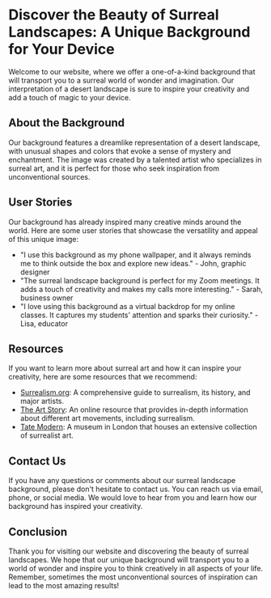 <!--font:Cormorant Garamond-->

# Discover the Beauty of Surreal Landscapes: A Unique Background for Your Device

Welcome to our website, where we offer a one-of-a-kind background that will transport you to a surreal world of wonder and imagination. Our interpretation of a desert landscape is sure to inspire your creativity and add a touch of magic to your device.

## About the Background

Our background features a dreamlike representation of a desert landscape, with unusual shapes and colors that evoke a sense of mystery and enchantment. The image was created by a talented artist who specializes in surreal art, and it is perfect for those who seek inspiration from unconventional sources.

## User Stories

Our background has already inspired many creative minds around the world. Here are some user stories that showcase the versatility and appeal of this unique image:

- "I use this background as my phone wallpaper, and it always reminds me to think outside the box and explore new ideas." - John, graphic designer
- "The surreal landscape background is perfect for my Zoom meetings. It adds a touch of creativity and makes my calls more interesting." - Sarah, business owner
- "I love using this background as a virtual backdrop for my online classes. It captures my students' attention and sparks their curiosity." - Lisa, educator

## Resources

If you want to learn more about surreal art and how it can inspire your creativity, here are some resources that we recommend:

- [Surrealism.org](#surrealism): A comprehensive guide to surrealism, its history, and major artists.
- [The Art Story](#art-story): An online resource that provides in-depth information about different art movements, including surrealism.
- [Tate Modern](#tate-modern): A museum in London that houses an extensive collection of surrealist art.

## Contact Us

If you have any questions or comments about our surreal landscape background, please don't hesitate to contact us. You can reach us via email, phone, or social media. We would love to hear from you and learn how our background has inspired your creativity.

## Conclusion

Thank you for visiting our website and discovering the beauty of surreal landscapes. We hope that our unique background will transport you to a world of wonder and inspire you to think creatively in all aspects of your life. Remember, sometimes the most unconventional sources of inspiration can lead to the most amazing results!

<!--

Write me content for website with wallpaper which alt text is:

"A surreal interpretation of a desert landscape"

The name/title of the page should not be 1:1 copy of the alt text but rather a real content of the website which is using this wallpaper.

- Use markdown format 
- Start with heading
- Heading should be short and concise
- The content should look like a real website 
- The website should not be about the wallpaper, wallpaper is just a related background
- Heading should be contain work "wallpaper" or "background"
- Include real sections like references, contact, user stories, etc. use things relevant to the page purpose.
- Feel free to use structure like headings, bullets, numbering, blockquotes, paragraphs, horizontal lines, etc.
- You can use formatting like bold or _italic_
- You can include UTF-8 emojis
- Links should be only #hash anchors (and you can refer to the document itself)
- Do not include images


---


# Exploring the Surreal Landscape: A Wallpaper for Creative Minds

Welcome to our website, where we provide a unique wallpaper that will inspire your creativity and imagination. Our surreal interpretation of a desert landscape is perfect for those who love to think outside the box and seek inspiration from unconventional sources.

## About the Wallpaper

Our wallpaper features a dreamlike representation of a desert landscape, with unusual shapes and colors that evoke a sense of wonder and mystery. The image was created by a talented artist who specializes in surreal art, and it is sure to spark your imagination every time you look at it.

## User Stories

Our wallpaper has already inspired many creative minds around the world. Here are some user stories that showcase the versatility and appeal of this unique background:

- "I use this wallpaper as my desktop background, and it always reminds me to think creatively and explore new ideas." - John, graphic designer
- "The surreal landscape wallpaper is perfect for my meditation room. It helps me relax and enter a dreamlike state of mind." - Sarah, yoga instructor
- "I love using this wallpaper as a backdrop for my social media posts. It makes my content stand out and reflects my artistic personality." - Lisa, influencer

## References

If you want to learn more about surreal art and how it can inspire your creativity, here are some resources that we recommend:

- [Surrealism.org](#surrealism): A comprehensive guide to surrealism, its history, and major artists.
- [The Art Story](#art-story): An online resource that provides in-depth information about different art movements, including surrealism.
- [Tate Modern](#tate-modern): A museum in London that houses an extensive collection of surrealist art.

## Contact Us

If you have any questions or comments about our surreal landscape wallpaper, please don't hesitate to contact us. You can reach us via email, phone, or social media. We would love to hear from you and learn how our wallpaper has inspired your creativity.

## Conclusion

Thank you for visiting our website and exploring the surreal landscape wallpaper. We hope that it will inspire you to think creatively and explore new ideas in your personal and professional life. Remember, sometimes the most unconventional sources of inspiration can lead to the most amazing results!


---


Heading should not include word "wallpaper". The website should not be about the wallpaper itself, wallpaper is just a related background, rewrite whole content.


---


# Discover the Beauty of Surreal Landscapes: A Unique Background for Your Device

Welcome to our website, where we offer a one-of-a-kind background that will transport you to a surreal world of wonder and imagination. Our interpretation of a desert landscape is sure to inspire your creativity and add a touch of magic to your device.

## About the Background

Our background features a dreamlike representation of a desert landscape, with unusual shapes and colors that evoke a sense of mystery and enchantment. The image was created by a talented artist who specializes in surreal art, and it is perfect for those who seek inspiration from unconventional sources.

## User Stories

Our background has already inspired many creative minds around the world. Here are some user stories that showcase the versatility and appeal of this unique image:

- "I use this background as my phone wallpaper, and it always reminds me to think outside the box and explore new ideas." - John, graphic designer
- "The surreal landscape background is perfect for my Zoom meetings. It adds a touch of creativity and makes my calls more interesting." - Sarah, business owner
- "I love using this background as a virtual backdrop for my online classes. It captures my students' attention and sparks their curiosity." - Lisa, educator

## Resources

If you want to learn more about surreal art and how it can inspire your creativity, here are some resources that we recommend:

- [Surrealism.org](#surrealism): A comprehensive guide to surrealism, its history, and major artists.
- [The Art Story](#art-story): An online resource that provides in-depth information about different art movements, including surrealism.
- [Tate Modern](#tate-modern): A museum in London that houses an extensive collection of surrealist art.

## Contact Us

If you have any questions or comments about our surreal landscape background, please don't hesitate to contact us. You can reach us via email, phone, or social media. We would love to hear from you and learn how our background has inspired your creativity.

## Conclusion

Thank you for visiting our website and discovering the beauty of surreal landscapes. We hope that our unique background will transport you to a world of wonder and inspire you to think creatively in all aspects of your life. Remember, sometimes the most unconventional sources of inspiration can lead to the most amazing results!

-->
